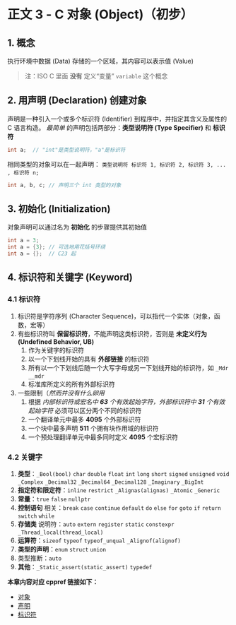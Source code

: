 # 正文 3 - C 对象 (Object)（初步）

## 1. 概念

执行环境中数据 (Data) 存储的一个区域，其内容可以表示值 (Value)

> 注：ISO C 里面 **没有** 定义“变量” `variable` 这个概念

## 2. 用声明 (Declaration) 创建对象

声明是一种引入一个或多个标识符 (Identifier) 到程序中，并指定其含义及属性的 C 语言构造。
*最简单* 的声明包括两部分：**类型说明符 (Type Specifier)** 和 **标识符**

```c
int a;  // "int"是类型说明符，"a"是标识符
```

相同类型的对象可以在一起声明：
`类型说明符 标识符 1, 标识符 2, 标识符 3, ... , 标识符 n;`

```c
int a, b, c; // 声明三个 int 类型的对象
```

## 3. 初始化 (Initialization)

对象声明可以通过名为 **初始化** 的步骤提供其初始值

```c
int a = 3;
int a = {3}; // 可选地用花括号环绕
int a = {};  // C23 起
```

## 4. 标识符和关键字 (Keyword)

### 4.1 标识符

1. 标识符是字符序列 (Character Sequence)，可以指代一个实体（对象，函数，宏等）
2. 有些标识符叫 **保留标识符**，不能声明这类标识符，否则是 **未定义行为 (Undefined Behavior, UB)**
   1. 作为关键字的标识符
   2. 以一个下划线开始的具有 **外部链接** 的标识符
   3. 所有以一个下划线后随一个大写字母或另一下划线开始的标识符，如 `_Mdr` `__mdr`
   4. 标准库所定义的所有外部标识符
3. 一些限制（*然而并没有什么卵用*
   1. 根据 *内部标识符或宏名中 **63** 个有效起始字符，外部标识符中 **31** 个有效起始字符* 必须可以区分两个不同的标识符
   2. 一个翻译单元中最多 **4095** 个外部标识符
   3. 一个块中最多声明 **511** 个拥有块作用域的标识符
   4. 一个预处理翻译单元中最多同时定义 **4095** 个宏标识符

### 4.2 关键字

1. **类型**：`_Bool(bool)` `char` `double` `float` `int` `long` `short` `signed` `unsigned` `void` `_Complex` `_Decimal32` `_Decimal64` `_Decimal128` `_Imaginary` `_BigInt`
2. **指定符和限定符**：`inline` `restrict` `_Alignas(alignas)` `_Atomic` `_Generic`
3. **常量**：`true` `false` `nullptr`
4. **控制语句** 相关：`break` `case` `continue` `default` `do` `else` `for` `goto` `if` `return` `switch` `while`
5. **存储类** 说明符：`auto` `extern` `register` `static` `constexpr` `_Thread_local(thread_local)`
6. **运算符**：`sizeof` `typeof` `typeof_unqual` `_Alignof(alignof)`
7. **类型的声明**：`enum` `struct` `union`
8. 类型推断：`auto`
9. **其他**：`_Static_assert(static_assert)` `typedef`

**本章内容对应 cppref 链接如下：**

+ [对象](https://zh.cppreference.com/w/c/language/object)
+ [声明](https://zh.cppreference.com/w/c/language/declarations)
+ [标识符](https://zh.cppreference.com/w/c/language/identifier)
